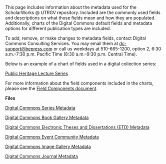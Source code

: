 This page includes information about the metadata used for the ScholarWorks @ UTRGV repository. Included are the commonly used fields and descriptions on what those fields mean and how they are populated. Additionally, charts of the Digital Commons default fields and metadata options for different publication types are included.

To add, remove, or make changes to metadata fields, contact Digital Commons Consulting Services. You may email them at [dc-support@bepress.com](dc-support@bepress.com) or call us weekdays at 510-665-1200, option 2, 6:30 a.m.–7:30 p.m. Pacific Time (8:30 a.m.–9:30 p.m. Central Time).

Below is an example of a chart of fields used in a digital collection series:

[Public Heritage Lecture Series](/dc-series-metadata.md ':include')

For more information about the field components included in the charts, please see the [Field Components document](/docs/DCfieldcomp.md).

**Files**

[Digital Commons Series Metadata](https://aouriri.github.io/UTRGV_metadata/docs/DC-Series-Metadata_201701.xlsx)

[Digital Commons Book Gallery Metadata](https://aouriri.github.io/UTRGV_metadata/docs/DC-Book-Gallery-Metadata_201701.xlsx)

[Digital Commons Electronic Theses and Dissertations (ETD) Metadata](https://aouriri.github.io/UTRGV_metadata/docs/DC-ETD-Metadata_201701.xlsx)

[Digital Commons Event Community Metadata](https://aouriri.github.io/UTRGV_metadata/docs/DC-Event-Community-Metadata_20170915.xlsx)

[Digital Commons Image Gallery Metadata](https://aouriri.github.io/UTRGV_metadata/docs/DC-Image-Gallery-Metadata_201701.xlsx)

[Digital Commons Journal Metadata](https://aouriri.github.io/UTRGV_metadata/docs/DC-Journal-Metadata_201701.xlsx)
